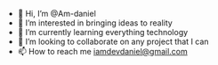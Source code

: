 - 👋 Hi, I’m @Am-daniel
- 👀 I’m interested in bringing ideas to reality
- 🌱 I’m currently learning everything technology
- 💞️ I’m looking to collaborate on any project that I can
- 📫 How to reach me iamdevdaniel@gmail.com

<!---
Am-daniel/Am-daniel is a ✨ special ✨ repository because its `README.md` (this file) appears on your GitHub profile.
You can click the Preview link to take a look at your changes.
--->
